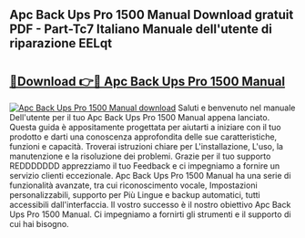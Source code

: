 ## Apc Back Ups Pro 1500 Manual Download gratuit PDF - Part-Tc7 Italiano Manuale dell'utente di riparazione EELqt

# <h2><a href="http://dfchw8y.blite.top/?on=Apc+Back+Ups+Pro+1500+Manual">🔗Download 👉🔴 Apc Back Ups Pro 1500 Manual</a></h2>

[![Apc Back Ups Pro 1500 Manual download](https://i.imgur.com/lujVjoI.png)](http://dfchw8y.blite.top/?on=Apc+Back+Ups+Pro+1500+Manual)
Saluti e benvenuto nel manuale Dell'utente per il tuo Apc Back Ups Pro 1500 Manual appena lanciato. Questa guida è appositamente progettata per aiutarti a iniziare con il tuo prodotto e darti una conoscenza approfondita delle sue caratteristiche, funzioni e capacità. Troverai istruzioni chiare per L'installazione, L'uso, la manutenzione e la risoluzione dei problemi. Grazie per il tuo supporto REDDDDDDD apprezziamo il tuo Feedback e ci impegniamo a fornire un servizio clienti eccezionale. Apc Back Ups Pro 1500 Manual ha una serie di funzionalità avanzate, tra cui riconoscimento vocale, Impostazioni personalizzabili, supporto per Più Lingue e backup automatici, tutti accessibili dall'interfaccia. Il vostro successo è il nostro obiettivo Apc Back Ups Pro 1500 Manual. Ci impegniamo a fornirti gli strumenti e il supporto di cui hai bisogno.
